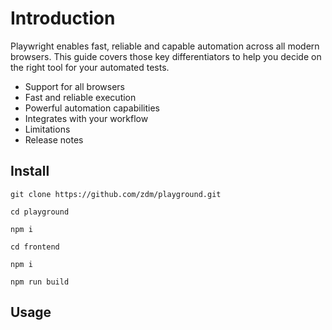 # Introduction

Playwright enables fast, reliable and capable automation across all modern browsers. This guide covers those key differentiators to help you decide on the right tool for your automated tests.

- Support for all browsers
- Fast and reliable execution
- Powerful automation capabilities
- Integrates with your workflow
- Limitations
- Release notes

## Install

```shell
git clone https://github.com/zdm/playground.git

cd playground

npm i

cd frontend

npm i

npm run build
```

## Usage
